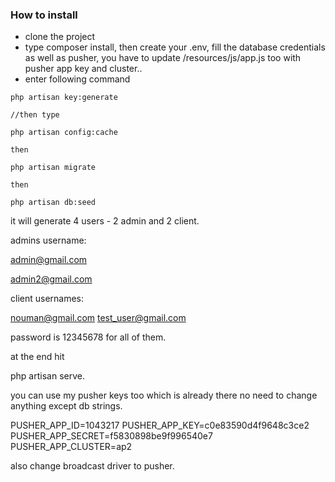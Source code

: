 ### How to install


* clone the project
* type composer install, then create your .env, fill the database credentials as well as pusher, you have to update /resources/js/app.js too with pusher app key and cluster.. 
* enter following command

```
php artisan key:generate

//then type

php artisan config:cache

then 

php artisan migrate

then 

php artisan db:seed
```


it will generate 4 users - 2 admin and 2 client.

admins username:

admin@gmail.com

admin2@gmail.com


client usernames:

nouman@gmail.com
test_user@gmail.com 

password is  12345678 for all of them.


at the end hit

php artisan serve.


you can use my pusher keys too which is already there no need to change anything except db strings.

PUSHER_APP_ID=1043217
PUSHER_APP_KEY=c0e83590d4f9648c3ce2
PUSHER_APP_SECRET=f5830898be9f996540e7
PUSHER_APP_CLUSTER=ap2


also change broadcast driver to pusher.